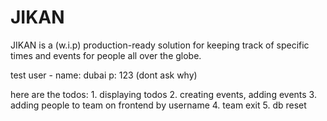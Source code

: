 # JIKAN
JIKAN is a (w.i.p) production-ready solution for keeping track of specific times and events for people all over the globe.

test user - name: dubai p: 123 (dont ask why)

here are the todos:
    1. displaying todos
    2. creating events, adding events
    3. adding people to team on frontend by username
    4. team exit
    5. db reset
